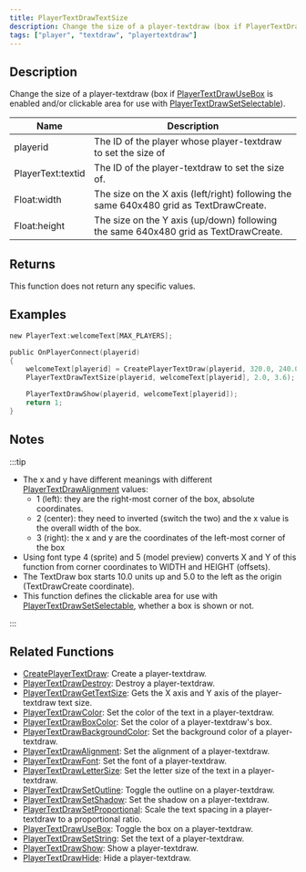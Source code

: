 ```yaml
---
title: PlayerTextDrawTextSize
description: Change the size of a player-textdraw (box if PlayerTextDrawUseBox is enabled and/or clickable area for use with PlayerTextDrawSetSelectable).
tags: ["player", "textdraw", "playertextdraw"]
---
```


## Description

Change the size of a player-textdraw (box if [PlayerTextDrawUseBox](PlayerTextDrawUseBox) is enabled and/or clickable area for use with [PlayerTextDrawSetSelectable](PlayerTextDrawSetSelectable)).

| Name              | Description                                                                            |
| ----------------- | -------------------------------------------------------------------------------------- |
| playerid          | The ID of the player whose player-textdraw to set the size of                          |
| PlayerText:textid | The ID of the player-textdraw to set the size of.                                      |
| Float:width       | The size on the X axis (left/right) following the same 640x480 grid as TextDrawCreate. |
| Float:height      | The size on the Y axis (up/down) following the same 640x480 grid as TextDrawCreate.    |

## Returns

This function does not return any specific values.

## Examples

```c
new PlayerText:welcomeText[MAX_PLAYERS];

public OnPlayerConnect(playerid)
{
    welcomeText[playerid] = CreatePlayerTextDraw(playerid, 320.0, 240.0, "Welcome to my server!");
    PlayerTextDrawTextSize(playerid, welcomeText[playerid], 2.0, 3.6);

    PlayerTextDrawShow(playerid, welcomeText[playerid]);
    return 1;
}
```

## Notes

:::tip

- The x and y have different meanings with different [PlayerTextDrawAlignment](PlayerTextDrawAlignment) values:
    - 1 (left): they are the right-most corner of the box, absolute coordinates.
    - 2 (center): they need to inverted (switch the two) and the x value is the overall width of the box.
    - 3 (right): the x and y are the coordinates of the left-most corner of the box
- Using font type 4 (sprite) and 5 (model preview) converts X and Y of this function from corner coordinates to WIDTH and HEIGHT (offsets).
- The TextDraw box starts 10.0 units up and 5.0 to the left as the origin (TextDrawCreate coordinate).
- This function defines the clickable area for use with [PlayerTextDrawSetSelectable](PlayerTextDrawSetSelectable), whether a box is shown or not.

:::

## Related Functions

- [CreatePlayerTextDraw](CreatePlayerTextDraw): Create a player-textdraw.
- [PlayerTextDrawDestroy](PlayerTextDrawDestroy): Destroy a player-textdraw.
- [PlayerTextDrawGetTextSize](PlayerTextDrawGetTextSize): Gets the X axis and Y axis of the player-textdraw text size.
- [PlayerTextDrawColor](PlayerTextDrawColor): Set the color of the text in a player-textdraw.
- [PlayerTextDrawBoxColor](PlayerTextDrawBoxColor): Set the color of a player-textdraw's box.
- [PlayerTextDrawBackgroundColor](PlayerTextDrawBackgroundColor): Set the background color of a player-textdraw.
- [PlayerTextDrawAlignment](PlayerTextDrawAlignment): Set the alignment of a player-textdraw.
- [PlayerTextDrawFont](PlayerTextDrawFont): Set the font of a player-textdraw.
- [PlayerTextDrawLetterSize](PlayerTextDrawLetterSize): Set the letter size of the text in a player-textdraw.
- [PlayerTextDrawSetOutline](PlayerTextDrawSetOutline): Toggle the outline on a player-textdraw.
- [PlayerTextDrawSetShadow](PlayerTextDrawSetShadow): Set the shadow on a player-textdraw.
- [PlayerTextDrawSetProportional](PlayerTextDrawSetProportional): Scale the text spacing in a player-textdraw to a proportional ratio.
- [PlayerTextDrawUseBox](PlayerTextDrawUseBox): Toggle the box on a player-textdraw.
- [PlayerTextDrawSetString](PlayerTextDrawSetString): Set the text of a player-textdraw.
- [PlayerTextDrawShow](PlayerTextDrawShow): Show a player-textdraw.
- [PlayerTextDrawHide](PlayerTextDrawHide): Hide a player-textdraw.
